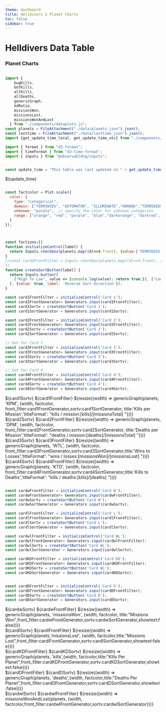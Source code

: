 ```yaml
---
theme: dashboard
title: Helldivers 2 Planet Charts
toc: false
sidebar: true
---
```



# Helldivers Data Table
### Planet Charts

```js

import {
    bugKills,
    botKills,
    allKills,
    allDeaths,
    genericGraph,
    kdRatio,
    missionsWon,
    missionsLost,
    missionsWonAndLost
  } from "./components/dataplots.js";
const planets = FileAttachment("./data/planets.json").json();
const lasttime = FileAttachment("./data/lasttime.json").json();
import {get_update_time_local, get_update_time_utc} from "./components/time_utils.js";
```
```js
import { format } from "d3-format";
import { timeFormat } from "d3-time-format";
import { inputs } from "@observablehq/inputs";


const update_time = "This table was last updated on " + get_update_time_local(lasttime['update_time']);

```

${update_time}

```js

const factcolor = Plot.scale({
  color: {
    type: "categorical",
    domain: ["TERMINIDS", "AUTOMATON", "ILLUMINATE","HUMANS","TERMINIDSL", "AUTOMATONL", "HUMANSL","ILLUMINATEL"],  // specify known categories directly
    unknown: "purple",  // specify the color for unknown categories
    range: ["orange", "red", "purple", "blue","darkorange", "darkred", "darkblue","darkpurple"],  // colors for TERMINIDS, AUTOMATON, and HUMANS
  }
});




```




```js
const factions=[]
function initializeControl(label) {
  return Inputs.checkbox(planets.map((d)=>d.front), {value:['TERMINIDS','ILLUMINATE','AUTOMATON'],unique:true,label: `Filter by front`});
}
//const card1FrontFilter = Inputs.checkbox(planets.map((d)=>d.front), {label: `Filter by  front`});
//
function createSortButton(label) {
  return Inputs.button([
    ["High To Low", value => {console.log(value); return true;}], ["Low To High", value => {console.log(value); return false;}]
  ], {value: true, label: `Reverse Sort direction`});
}

const card1FrontFilter = initializeControl('Card 1');
const card1FrontGenerator= Generators.input(card1FrontFilter);
const card1Sortv = createSortButton('Card 1');
const card1SortGenerator = Generators.input(card1Sortv);

const card2FrontFilter = initializeControl('Card 2');
const card2FrontGenerator= Generators.input(card2FrontFilter);
const card2Sortv = createSortButton('Card 2');
const card2SortGenerator = Generators.input(card2Sortv);

// Set for Card 3
const card3FrontFilter = initializeControl('Card 3');
const card3FrontGenerator= Generators.input(card3FrontFilter);
const card3Sortv = createSortButton('Card 3');
const card3SortGenerator = Generators.input(card3Sortv);

// Set for Card 4
const card4FrontFilter = initializeControl('Card 4');
const card4FrontGenerator= Generators.input(card4FrontFilter);
const card4Sortv = createSortButton('Card 4');
const card4SortGenerator = Generators.input(card4Sortv);


```

<div class="grid grid-cols-2">

  <div class="card">
  ${card1Sortv}
  ${card1FrontFilter}
    ${resize((width) => genericGraph(planets, 'KPM', {width,  factcolor, front_filter:card1FrontGenerator,sortv:card1SortGenerator, title:'Kills per Mission','titleFormat': "kills / mission:[kills]/[missionsTotal] "}))}
  </div>
  <div class="card">
    ${card2Sortv}
  ${card2FrontFilter}
    ${resize((width) => genericGraph(planets, 'DPM', {width, factcolor,   front_filter:card2FrontGenerator,sortv:card2SortGenerator, title:'Deaths per Mission','titleFormat': "deaths / mission:[deaths]/[missionsTotal] "}))}
  </div>
  <div class="card">
    ${card3Sortv}
  ${card3FrontFilter}
    ${resize((width) => genericGraph(planets, 'WTL', {width, factcolor,  front_filter:card3FrontGenerator,sortv:card3SortGenerator,title:'Wins to Losses','titleFormat': "wins / losses:[missionsWon]/[missionsLost] "}))}
  </div>
    <div class="card">
      ${card4Sortv}
  ${card4FrontFilter}
    ${resize((width) => genericGraph(planets, 'KTD', {width, factcolor, front_filter:card4FrontGenerator,sortv:card4SortGenerator,title:'Kills to Deaths','titleFormat': "kills / deaths:[kills]/[deaths] "}))}
  </div>
</div>

```js

const cardwFrontFilter = initializeControl('Card W');
const cardwFrontGenerator= Generators.input(cardwFrontFilter);
const cardwSortv = createSortButton('Card W');
const cardwSortGenerator = Generators.input(cardwSortv);

const cardlFrontFilter = initializeControl('Card L');
const cardlFrontGenerator= Generators.input(cardlFrontFilter);
const cardlSortv = createSortButton('Card L');
const cardlSortGenerator = Generators.input(cardlSortv);

const cardwlFrontFilter = initializeControl('Card WL');
const cardwlFrontGenerator= Generators.input(cardwlFrontFilter);
const cardwlSortv = createSortButton('Card WL');
const cardwlSortGenerator = Generators.input(cardwlSortv);

const cardKDFrontFilter = initializeControl('Card KD');
const cardKDFrontGenerator= Generators.input(cardKDFrontFilter);
const cardKDSortv = createSortButton('Card WL');
const cardKDSortGenerator = Generators.input(cardKDSortv);


const cardDFrontFilter = initializeControl('Card D');
const cardDFrontGenerator= Generators.input(cardDFrontFilter);
const cardDSortv = createSortButton('Card D');
const cardDSortGenerator = Generators.input(cardDSortv);
```

<div class="grid grid-cols-2">
  <div class="card">
      ${cardwSortv}
      ${cardwFrontFilter}
    ${resize((width) => genericGraph(planets, 'missionsWon', {width, factcolor, title:"Missions Won",front_filter:cardwFrontGenerator,sortv:cardwSortGenerator,showtext:false}))}
  </div>
  <div class="card">
      ${cardlSortv}
      ${cardlFrontFilter}
    ${resize((width) => genericGraph(planets,'missionsLost', {width, factcolor,title:"Missions Lost",front_filter:cardlFrontGenerator,sortv:cardlSortGenerator,showtext:false}))}
  </div>
  <div class="card">
    ${cardKDFrontFilter}
    ${cardKDSortv}
    ${resize((width) => genericGraph(planets, 'kills',{width, factcolor,title:"Kills Per Planet",front_filter:cardKDFrontGenerator,sortv:cardKDSortGenerator,showtext:false}))}
  </div>
    <div class="card">
     ${cardDFrontFilter}
     ${cardDSortv}
    ${resize((width) => genericGraph(planets, 'deaths',{width, factcolor,title:"Deaths Per Planet",front_filter:cardDFrontGenerator,sortv:cardDSortGenerator,showtext:false}))}
  </div>
</div>


<div class="grid grid-cols-1">
<div class="card">
      ${cardwlSortv}
      ${cardwlFrontFilter}
    ${resize((width) => missionsWonAndLost(planets, {width, factcolor,front_filter:cardwlFrontGenerator,sortv:cardwlSortGenerator}))}
  </div>
  </div>

